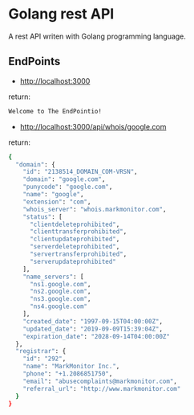 # Golang rest API

A rest API writen with Golang programming language.

## EndPoints

- [http://localhost:3000](http://localhost:3000)

return:

```bash
Welcome to The EndPointio!
```

- [http://localhost:3000/api/whois/google.com](http://localhost:3000/api/whois/google.com)

return:

```bash
{
  "domain": {
    "id": "2138514_DOMAIN_COM-VRSN",
    "domain": "google.com",
    "punycode": "google.com",
    "name": "google",
    "extension": "com",
    "whois_server": "whois.markmonitor.com",
    "status": [
      "clientdeleteprohibited",
      "clienttransferprohibited",
      "clientupdateprohibited",
      "serverdeleteprohibited",
      "servertransferprohibited",
      "serverupdateprohibited"
    ],
    "name_servers": [
      "ns1.google.com",
      "ns2.google.com",
      "ns3.google.com",
      "ns4.google.com"
    ],
    "created_date": "1997-09-15T04:00:00Z",
    "updated_date": "2019-09-09T15:39:04Z",
    "expiration_date": "2028-09-14T04:00:00Z"
  },
  "registrar": {
    "id": "292",
    "name": "MarkMonitor Inc.",
    "phone": "+1.2086851750",
    "email": "abusecomplaints@markmonitor.com",
    "referral_url": "http://www.markmonitor.com"
  }
}
```
